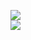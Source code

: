 [![](https://img.shields.io/badge/Made%20With-Github%20Spray-lightgrey.svg?style=for-the-badge&logo=github)](https://github.com/Annihil/github-spray#28456)  
[![](https://i.imgur.com/2DrTn0Z.gif)](https://github.com/Annihil/github-spray)